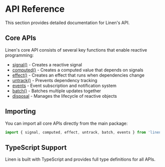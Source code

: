 # API Reference

This section provides detailed documentation for Linen's API.

## Core APIs

Linen's core API consists of several key functions that enable reactive programming:

- [signal()](/api/signal) - Creates a reactive signal
- [computed()](/api/computed) - Creates a computed value that depends on signals
- [effect()](/api/effect) - Creates an effect that runs when dependencies change
- [untrack()](/api/untrack) - Prevents dependency tracking
- [events](/api/events) - Event subscription and notification system
- [batch()](/api/batch) - Batches multiple updates together
- [disposal](/api/disposal) - Manages the lifecycle of reactive objects

## Importing

You can import all core APIs directly from the main package:

```typescript
import { signal, computed, effect, untrack, batch, events } from 'linen';
```

## TypeScript Support

Linen is built with TypeScript and provides full type definitions for all APIs.